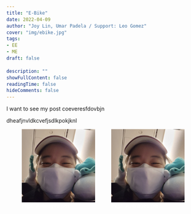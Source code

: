 ```yaml
---
title: "E-Bike"
date: 2022-04-09
author: "Joy Lin, Umar Padela / Support: Leo Gomez"
cover: "img/ebike.jpg"
tags:
- EE
- ME
draft: false

description: ""
showFullContent: false
readingTime: false
hideComments: false
---
```

I want to see my post coeveresfdovbjn

dheafjnvldkcvefjsdlkpokjknl




<div>
<figure class ="center" padding-right= "100px"; padding-left= "100px";>
  <img class="center" src="/img/dragongrace.jpg" width= "45%" style= "float:left"/>
  <img class="center" src="/img/dragongrace.jpg" width= "45%" style= "float:right"/>
  <figcaption style="width:45%;float:left;color:white"> Fig2. Averages per</figcaption>
  <figcaption style="width:45%;float:right;color:white"> Fig2. Averages per</figcaption>
</figure>
</div>


